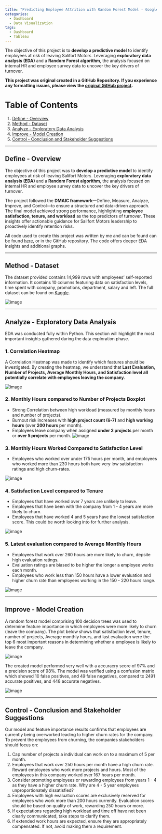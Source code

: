 ```yaml
---
title: "Predicting Employee Attrition with Random Forest Model - Google Advanced Analytics Capstone"
categories:
  - Dashboard
  - Data Visualization
tags:
  - Dashboard
  - Tableau
---
```

The objective of this project is to **develop a predictive model** to identify employees at risk of leaving Salifort Motors. Leveraging **exploratory data analysis (EDA)** and a **Random Forest algorithm**, the analysis focused on internal HR and employee survey data to uncover the key drivers of turnover.

**This project was original created in a GitHub Repository. If you experience any formatting issues, please view the [original GitHub project](https://github.com/SimpleStepper/Google-Advanced-Analytics-Capstone?tab=readme-ov-file#google-advanced-analytics-capstone).**

# Table of Contents
1. [Define - Overview](https://github.com/SimpleStepper/Google-Advanced-Analytics-Capstone?tab=readme-ov-file#define---overview)
2. [Method - Dataset](https://github.com/SimpleStepper/Google-Advanced-Analytics-Capstone?tab=readme-ov-file#method---dataset)
3. [Analyze - Exploratory Data Analysis](https://github.com/SimpleStepper/Google-Advanced-Analytics-Capstone?tab=readme-ov-file#analyze---exploratory-data-analysis)
4. [Improve - Model Creation](https://github.com/SimpleStepper/Google-Advanced-Analytics-Capstone?tab=readme-ov-file#improve---model-creation)
5. [Control - Conclusion and Stakeholder Suggestions](https://github.com/SimpleStepper/Google-Advanced-Analytics-Capstone?tab=readme-ov-file#control---conclusion-and-stakeholder-suggestions)

--- 

## Define - Overview
The objective of this project was to **develop a predictive model** to identify employees at risk of leaving Salifort Motors. Leveraging **exploratory data analysis (EDA)** and a **Random Forest algorithm**, the analysis focused on internal HR and employee survey data to uncover the key drivers of turnover.

The project followed the **DMAIC framework**—Define, Measure, Analyze, Improve, and Control—to ensure a structured and data-driven approach. The final model achieved strong performance, highlighting **employee satisfaction, tenure, and workload** as the top predictors of turnover. These insights offer actionable guidance for Salifort Motors leadership to proactively identify retention risks.

All code used to create this project was written by me and can be found can be found [here](https://github.com/SimpleStepper/Google-Advanced-Analytics-Capstone/blob/main/Google%20Advanced%20Data%20Analytics%20Capstone.ipynb), or in the GitHub repository. The code offers deeper EDA insights and additional graphs. 

---

## Method - Dataset
The dataset provided contains 14,999 rows with employees’ self-reported information. It contains 10 columns featuring data on satisfaction levels, time spent with company, promotions, department, salary and left. The full dataset can be found on [Kaggle](https://www.kaggle.com/datasets/mfaisalqureshi/hr-analytics-and-job-prediction).

![image](https://github.com/user-attachments/assets/de342ab0-eeeb-474a-ba44-8c3704a5daa8)

---

## Analyze - Exploratory Data Analysis
EDA was conducted fully within Python. This section will highlight the most important insights gathered during the data exploration phase. 

### 1. Correlation Heatmap

A Correlation Heatmap was made to identify which features should be investigated. By creating the heatmap, we understand that **Last Evaluation, Number of Projects, Average Monthly Hours, and Satisfaction level all potentially correlate with employees leaving the company**. 

![image](https://github.com/user-attachments/assets/fe0c6a87-6640-4924-9b95-12affa2a99a1)

### 2. Monthly Hours compared to Number of Projects Boxplot
- Strong Correlation between high workload (measured by monthly hours and number of projects).
- Burnout risk increases with **high project count (6-7)** and **high working hours** (over **200 hours** per month).
- Employees leave company when assigned **under 2 projects** per month or **over 5 projects** per month.
![image](https://github.com/user-attachments/assets/86ded3ca-3e19-444f-90d4-9445f5bcafd8)


### 3. Monthly Hours Worked Compared to Satisfaction Level
- Employees who worked over under 175 hours per month, and employees who worked more than 230 hours both have very low satisfaction ratings and high churn-rates. 

![image](https://github.com/user-attachments/assets/a080cc4d-7e81-475a-b75f-cccdb699fc3e)

### 4. Satisfaction Level compared to Tenure
- Employees that have worked over 7 years are unlikely to leave.
- Employees that have been with the company from 1 - 4 years are more likely to churn. 
- Employees that have worked 4 and 5 years have the lowest satisfaction score. This could be worth looking into for further analysis. 

![image](https://github.com/user-attachments/assets/fad4f2d4-ad35-49a0-8550-10139c17e13f)

### 5. Latest evaluation compared to Average Monthly Hours
- Employees that work over 260 hours are more likely to churn, depsite high evaluation ratings.
- Evaluation ratings are biased to be higher the longer a employee works each month.
- Employees who work less than 150 hours have a lower evaluation and higher churn rate than employees working in the 150 - 220 hours range.
  
![image](https://github.com/user-attachments/assets/3dd66430-f2de-4bc2-98fe-b06e8d428959)

---


## Improve - Model Creation
A random forest model comprising 100 decision trees was used to determine feature importance in which employees were more likely to churn (leave the company). The plot below shows that satisfaction level, tenure, number of projects, Average monthly hours, and last evaluation were the top 6 most important reasons in determining whether a employee is likely to leave the company.

![image](https://github.com/user-attachments/assets/a960fe1c-36df-40df-9765-74946ca44022)

The created model performed very well with a accuracry score of 97% and a precision score of 98%. The model was verified using a confusion matrix which showed 10 false positives, and 49 false negatives, compared to 2491 accurate positives, and 448 accurate negatives.

![image](https://github.com/user-attachments/assets/47c355f2-3a0a-483c-8224-96661948d08d)

---

## Control - Conclusion and Stakeholder Suggestions
Our model and feature importance results confirms that employees are currently being overworked leading to higher churn rates for the company. To prevent the employees from churning, the companies stakeholders should focus on:
1. Cap number of projects a individual can work on to a maximum of 5 per month.
2. Employees that work over 250 hours per month have a high churn rate. Reward employees who work more projects and hours. Most of the employees in this company worked over 167 hours per month.
3. Consider promoting employees or rewarding employees from years 1 - 4 as they have a higher churn rate. Why are 4 - 5 year employees unproportionately dissatisfied?
4. Employees with high evaluation scores are exclusively reserved for employees who work more than 200 hours currently. Evaluation scores should be based on quality of work, rewarding 250 hours or more. 
5. If expectations regarding high workload and time off have not been clearly communicated, take steps to clarify them.
6. If extended work hours are expected, ensure they are appropriately compensated. If not, avoid making them a requirement.

